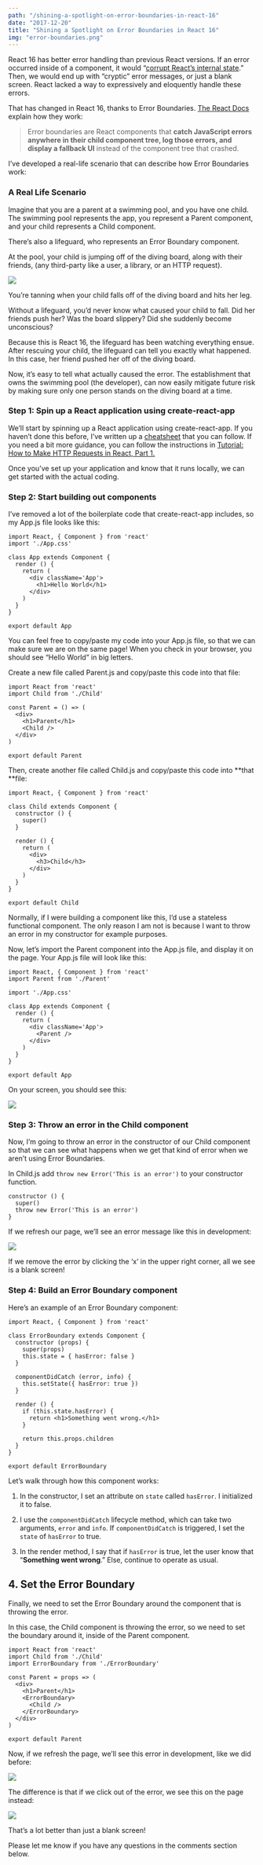 ```yaml
---
path: "/shining-a-spotlight-on-error-boundaries-in-react-16"
date: "2017-12-20"
title: "Shining a Spotlight on Error Boundaries in React 16"
img: "error-boundaries.png"
---
```


React 16 has better error handling than previous React versions. If an error occurred inside of a component, it would “[corrupt React’s internal state](https://reactjs.org/blog/2017/07/26/error-handling-in-react-16.html).” Then, we would end up with “cryptic” error messages, or just a blank screen. React lacked a way to expressively and eloquently handle these errors.

That has changed in React 16, thanks to Error Boundaries. [The React Docs](https://reactjs.org/blog/2017/07/26/error-handling-in-react-16.html) explain how they work:

> Error boundaries are React components that **catch JavaScript errors anywhere in their child component tree, log those errors, and display a fallback UI** instead of the component tree that crashed.

I’ve developed a real-life scenario that can describe how Error Boundaries work:

### A Real Life Scenario

Imagine that you are a parent at a swimming pool, and you have one child. The swimming pool represents the app, you represent a Parent component, and your child represents a Child component.

There’s also a lifeguard, who represents an Error Boundary component.

At the pool, your child is jumping off of the diving board, along with their friends, (any third-party like a user, a library, or an HTTP request).

![](https://cdn-images-1.medium.com/max/8000/1*iOfnthtlUQvX5hmyLWAEAw.jpeg)

You’re tanning when your child falls off of the diving board and hits her leg.

Without a lifeguard, you’d never know what caused your child to fall. Did her friends push her? Was the board slippery? Did she suddenly become unconscious?

Because this is React 16, the lifeguard has been watching everything ensue. After rescuing your child, the lifeguard can tell you exactly what happened. In this case, her friend pushed her off of the diving board.

Now, it’s easy to tell what actually caused the error. The establishment that owns the swimming pool (the developer), can now easily mitigate future risk by making sure only one person stands on the diving board at a time.

### Step 1: Spin up a React application using create-react-app

We’ll start by spinning up a React application using create-react-app. If you haven’t done this before, I’ve written up a [cheatsheet](https://gist.github.com/maecapozzi/41e249c24e683647babf451c675b22c8) that you can follow. If you need a bit more guidance, you can follow the instructions in [Tutorial: How to Make HTTP Requests in React, Part 1.](https://hackernoon.com/tutorial-how-to-make-http-requests-in-react-part-1-f7afa3cd0cc8)

Once you’ve set up your application and know that it runs locally, we can get started with the actual coding.

### Step 2: Start building out components

I’ve removed a lot of the boilerplate code that create-react-app includes, so my App.js file looks like this:

    import React, { Component } from 'react'
    import './App.css'

    class App extends Component {
      render () {
        return (
          <div className='App'>
            <h1>Hello World</h1>
          </div>
        )
      }
    }

    export default App

You can feel free to copy/paste my code into your App.js file, so that we can make sure we are on the same page! When you check in your browser, you should see “Hello World” in big letters.

Create a new file called Parent.js and copy/paste this code into that file:

    import React from 'react'
    import Child from './Child'

    const Parent = () => (
      <div>
        <h1>Parent</h1>
        <Child />
      </div>
    )

    export default Parent

Then, create another file called Child.js and copy/paste this code into **that **file:

    import React, { Component } from 'react'

    class Child extends Component {
      constructor () {
        super()
      }

      render () {
        return (
          <div>
            <h3>Child</h3>
          </div>
        )
      }
    }

    export default Child

Normally, if I were building a component like this, I’d use a stateless functional component. The only reason I am not is because I want to throw an error in my constructor for example purposes.

Now, let’s import the Parent component into the App.js file, and display it on the page. Your App.js file will look like this:

    import React, { Component } from 'react'
    import Parent from './Parent'

    import './App.css'

    class App extends Component {
      render () {
        return (
          <div className='App'>
            <Parent />
          </div>
        )
      }
    }

    export default App

On your screen, you should see this:

![](https://cdn-images-1.medium.com/max/2776/1*dYGGyoi8QVKpESM32mLweQ.png)

### Step 3: Throw an error in the Child component

Now, I’m going to throw an error in the constructor of our Child component so that we can see what happens when we get that kind of error when we aren’t using Error Boundaries.

In Child.js add `throw new Error('This is an error')` to your constructor function.

    constructor () {
      super()
      throw new Error('This is an error')
    }

If we refresh our page, we’ll see an error message like this in development:

![](https://cdn-images-1.medium.com/max/2228/1*bJQmdTocaNOknnZ33AdE2g.png)

If we remove the error by clicking the ‘x’ in the upper right corner, all we see is a blank screen!

### Step 4: Build an Error Boundary component

Here’s an example of an Error Boundary component:

    import React, { Component } from 'react'

    class ErrorBoundary extends Component {
      constructor (props) {
        super(props)
        this.state = { hasError: false }
      }

      componentDidCatch (error, info) {
        this.setState({ hasError: true })
      }

      render () {
        if (this.state.hasError) {
          return <h1>Something went wrong.</h1>
        }

        return this.props.children
      }
    }

    export default ErrorBoundary

Let’s walk through how this component works:

1.  In the constructor, I set an attribute on `state` called `hasError`. I initialized it to false.

2.  I use the `componentDidCatch` lifecycle method, which can take two arguments, `error` and `info`.
    If `componentDidCatch` is triggered, I set the `state` of `hasError` to true.

3.  In the render method, I say that if `hasError` is true, let the user know that “**Something went wrong**.”
    Else, continue to operate as usual.

## 4. Set the Error Boundary

Finally, we need to set the Error Boundary around the component that is throwing the error.

In this case, the Child component is throwing the error, so we need to set the boundary around it, inside of the Parent component.

    import React from 'react'
    import Child from './Child'
    import ErrorBoundary from './ErrorBoundary'

    const Parent = props => (
      <div>
        <h1>Parent</h1>
        <ErrorBoundary>
          <Child />
        </ErrorBoundary>
      </div>
    )

    export default Parent

Now, if we refresh the page, we’ll see this error in development, like we did before:

![](https://cdn-images-1.medium.com/max/2542/1*peWHs4KtWr_HYNQMzp6wlQ.png)

The difference is that if we click out of the error, we see this on the page instead:

![](https://cdn-images-1.medium.com/max/2316/1*V95WK7lf9sGQqBbahs1dfQ.png)

That’s a lot better than just a blank screen!

Please let me know if you have any questions in the comments section below.
